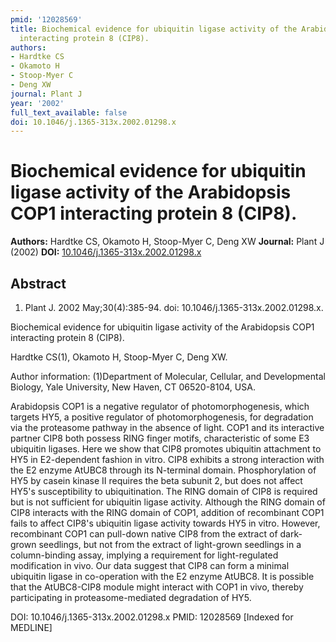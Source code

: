 ```yaml
---
pmid: '12028569'
title: Biochemical evidence for ubiquitin ligase activity of the Arabidopsis COP1
  interacting protein 8 (CIP8).
authors:
- Hardtke CS
- Okamoto H
- Stoop-Myer C
- Deng XW
journal: Plant J
year: '2002'
full_text_available: false
doi: 10.1046/j.1365-313x.2002.01298.x
---
```


# Biochemical evidence for ubiquitin ligase activity of the Arabidopsis COP1 interacting protein 8 (CIP8).
**Authors:** Hardtke CS, Okamoto H, Stoop-Myer C, Deng XW
**Journal:** Plant J (2002)
**DOI:** [10.1046/j.1365-313x.2002.01298.x](https://doi.org/10.1046/j.1365-313x.2002.01298.x)

## Abstract

1. Plant J. 2002 May;30(4):385-94. doi: 10.1046/j.1365-313x.2002.01298.x.

Biochemical evidence for ubiquitin ligase activity of the Arabidopsis COP1 
interacting protein 8 (CIP8).

Hardtke CS(1), Okamoto H, Stoop-Myer C, Deng XW.

Author information:
(1)Department of Molecular, Cellular, and Developmental Biology, Yale 
University, New Haven, CT 06520-8104, USA.

Arabidopsis COP1 is a negative regulator of photomorphogenesis, which targets 
HY5, a positive regulator of photomorphogenesis, for degradation via the 
proteasome pathway in the absence of light. COP1 and its interactive partner 
CIP8 both possess RING finger motifs, characteristic of some E3 ubiquitin 
ligases. Here we show that CIP8 promotes ubiquitin attachment to HY5 in 
E2-dependent fashion in vitro. CIP8 exhibits a strong interaction with the E2 
enzyme AtUBC8 through its N-terminal domain. Phosphorylation of HY5 by casein 
kinase II requires the beta subunit 2, but does not affect HY5's susceptibility 
to ubiquitination. The RING domain of CIP8 is required but is not sufficient for 
ubiquitin ligase activity. Although the RING domain of CIP8 interacts with the 
RING domain of COP1, addition of recombinant COP1 fails to affect CIP8's 
ubiquitin ligase activity towards HY5 in vitro. However, recombinant COP1 can 
pull-down native CIP8 from the extract of dark-grown seedlings, but not from the 
extract of light-grown seedlings in a column-binding assay, implying a 
requirement for light-regulated modification in vivo. Our data suggest that CIP8 
can form a minimal ubiquitin ligase in co-operation with the E2 enzyme AtUBC8. 
It is possible that the AtUBC8-CIP8 module might interact with COP1 in vivo, 
thereby participating in proteasome-mediated degradation of HY5.

DOI: 10.1046/j.1365-313x.2002.01298.x
PMID: 12028569 [Indexed for MEDLINE]
